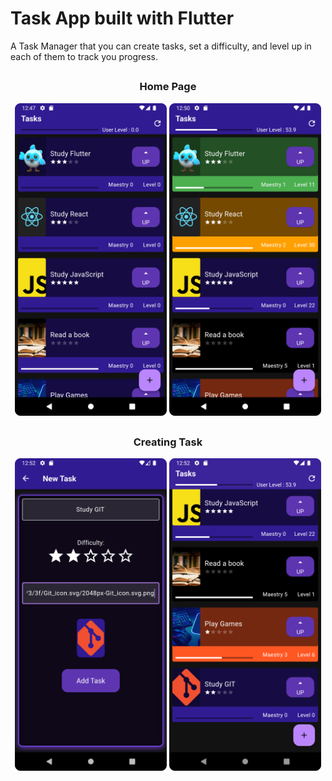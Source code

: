 # Task App built with Flutter

A Task Manager that you can create tasks, set a difficulty, and level up in each of them to track you progress.

##
<div align="center" style="display = inline_block">
<h3>Home Page</h3>
<img height="500em" src="assets/images/AppScreenshot.png" alt="App Screenshot with a list of 5 tasks">
<img height="500em" src="assets/images/AppScreenshot1.png" alt="App Screenshot with a list of 5 tasks and each one have different levels and colors that represents maestry in that task">
</div>

##
<div align="center" style="display = inline_block">
<h3>Creating Task</h3>
<img height="500em" src="assets/images/AppScreenshot2.png" alt="App Screenshot with a list of 5 tasks">
<img height="500em" src="assets/images/AppScreenshot3.png" alt="App Screenshot with a list of 5 tasks and each one have different levels and colors that represents maestry in that task">
</div>
